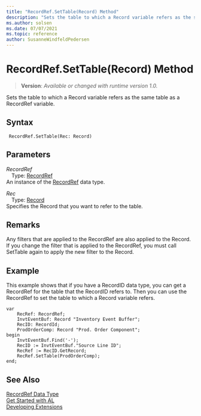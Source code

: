 ```yaml
---
title: "RecordRef.SetTable(Record) Method"
description: "Sets the table to which a Record variable refers as the same table as a RecordRef variable."
ms.author: solsen
ms.date: 07/07/2021
ms.topic: reference
author: SusanneWindfeldPedersen
---
```

[//]: # (START>DO_NOT_EDIT)
[//]: # (IMPORTANT:Do not edit any of the content between here and the END>DO_NOT_EDIT.)
[//]: # (Any modifications should be made in the .xml files in the ModernDev repo.)
# RecordRef.SetTable(Record) Method
> **Version**: _Available or changed with runtime version 1.0._

Sets the table to which a Record variable refers as the same table as a RecordRef variable.


## Syntax
```AL
 RecordRef.SetTable(Rec: Record)
```
## Parameters
*RecordRef*  
&emsp;Type: [RecordRef](recordref-data-type.md)  
An instance of the [RecordRef](recordref-data-type.md) data type.  

*Rec*  
&emsp;Type: [Record](../record/record-data-type.md)  
Specifies the Record that you want to refer to the table.  



[//]: # (IMPORTANT: END>DO_NOT_EDIT)

## Remarks  
 Any filters that are applied to the RecordRef are also applied to the Record. If you change the filter that is applied to the RecordRef, you must call SetTable again to apply the new filter to the Record.  

## Example  
 This example shows that if you have a RecordID data type, you can get a RecordRef for the table that the RecordID refers to. Then you can use the RecordRef to set the table to which a Record variable refers.  

```al
var
    RecRef: RecordRef;
    InvtEventBuf: Record "Inventory Event Buffer";
    RecID: RecordId;
    ProdOrderComp: Record "Prod. Order Component";
begin 
    InvtEventBuf.Find('-');  
    RecID := InvtEventBuf."Source Line ID";  
    RecRef := RecID.GetRecord;  
    RecRef.SetTable(ProdOrderComp);  
end;
```  


## See Also
[RecordRef Data Type](recordref-data-type.md)  
[Get Started with AL](../../devenv-get-started.md)  
[Developing Extensions](../../devenv-dev-overview.md)